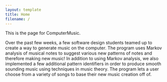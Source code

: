 ```yaml
---
layout: template
title: Home
filename: /
---
```

This is the page for ComputerMusic.

Over the past few weeks, a few software design students teamed up to create a way to generate music on the computer. The program uses Markov analysis of musical notes to suggest various new patterns of notes and therefore making new music! In addition to using Markov analysis, we also implemented a few additional pattern identifiers in order to produce smooth sounding music using techniques in music theory. The program lets a user choose from a variety of songs to base their new music creation off of.
